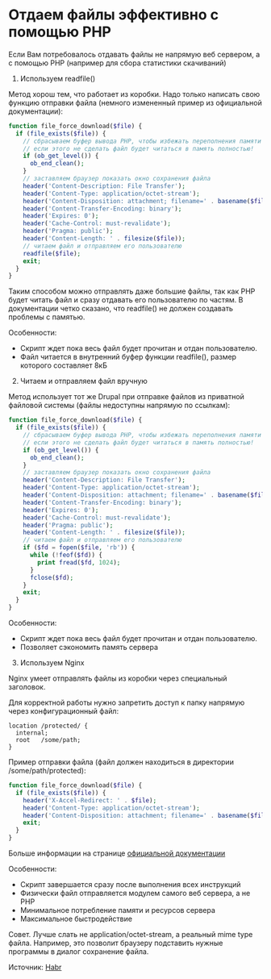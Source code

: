 # Отдаем файлы эффективно с помощью PHP

Если Вам потребовалось отдавать файлы не напрямую веб сервером, а с помощью 
PHP (например для сбора статистики скачиваний)

1. Используем readfile()

  Метод хорош тем, что работает из коробки. Надо только написать свою функцию 
  отправки файла (немного измененный пример из официальной документации): 

  ```php
  function file_force_download($file) {
    if (file_exists($file)) {
      // сбрасываем буфер вывода PHP, чтобы избежать переполнения памяти выделенной под скрипт
      // если этого не сделать файл будет читаться в память полностью!
      if (ob_get_level()) {
        ob_end_clean();
      }
      // заставляем браузер показать окно сохранения файла
      header('Content-Description: File Transfer');
      header('Content-Type: application/octet-stream');
      header('Content-Disposition: attachment; filename=' . basename($file));
      header('Content-Transfer-Encoding: binary');
      header('Expires: 0');
      header('Cache-Control: must-revalidate');
      header('Pragma: public');
      header('Content-Length: ' . filesize($file));
      // читаем файл и отправляем его пользователю
      readfile($file);
      exit;
    }
  }
  ```

  Таким способом можно отправлять даже большие файлы, так как PHP будет читать файл 
  и сразу отдавать его пользователю по частям. В документации четко сказано, 
  что readfile() не должен создавать проблемы с памятью.

  Особенности:
  * Скрипт ждет пока весь файл будет прочитан и отдан пользователю.
  * Файл читается в внутренний буфер функции readfile(), размер которого составляет 
  8кБ

2. Читаем и отправляем файл вручную

  Метод использует тот же Drupal при отправке файлов из приватной файловой системы 
  (файлы недоступны напрямую по ссылкам):

  ```php
  function file_force_download($file) {
    if (file_exists($file)) {
      // сбрасываем буфер вывода PHP, чтобы избежать переполнения памяти выделенной под скрипт
      // если этого не сделать файл будет читаться в память полностью!
      if (ob_get_level()) {
        ob_end_clean();
      }
      // заставляем браузер показать окно сохранения файла
      header('Content-Description: File Transfer');
      header('Content-Type: application/octet-stream');
      header('Content-Disposition: attachment; filename=' . basename($file));
      header('Content-Transfer-Encoding: binary');
      header('Expires: 0');
      header('Cache-Control: must-revalidate');
      header('Pragma: public');
      header('Content-Length: ' . filesize($file));
      // читаем файл и отправляем его пользователю
      if ($fd = fopen($file, 'rb')) {
        while (!feof($fd)) {
          print fread($fd, 1024);
        }
        fclose($fd);
      }
      exit;
    }
  }
  ```

  Особенности:
  * Скрипт ждет пока весь файл будет прочитан и отдан пользователю.
  * Позволяет сэкономить память сервера

3. Используем Nginx

  Nginx умеет отправлять файлы из коробки через специальный заголовок.

  Для корректной работы нужно запретить доступ к папку напрямую через конфигурационный файл:

  ```
  location /protected/ {
    internal;
    root   /some/path;
  }
  ```
  Пример отправки файла (файл должен находиться в директории /some/path/protected):

  ```php
  function file_force_download($file) {
    if (file_exists($file)) {
      header('X-Accel-Redirect: ' . $file);
      header('Content-Type: application/octet-stream');
      header('Content-Disposition: attachment; filename=' . basename($file));
      exit;
    }
  }
  ```

  Больше информации на странице [официальной документации](http://wiki.nginx.org/NginxXSendfile)

Особенности:
* Скрипт завершается сразу после выполнения всех инструкций
* Физически файл отправляется модулем самого веб сервера, а не PHP
* Минимальное потребление памяти и ресурсов сервера
* Максимальное быстродействие

Совет.
Лучше слать не application/octet-stream, а реальный mime type файла. 
Например, это позволит браузеру подставить нужные программы в диалог сохранение файла.

Источник: [Habr](https://habrahabr.ru/post/151795/)
